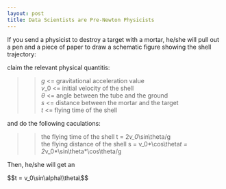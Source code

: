 ```yaml
---
layout: post
title: Data Scientists are Pre-Newton Physicists
---
```


If you send a physicist to destroy a target with a mortar, he/she will pull out a pen and a piece of paper to draw a schematic figure showing the shell trajectory:  

claim the relevant physical quantitis:  

>> *g* <= gravitational acceleration value  
>> *v*_0 <= initial velocity of the shell  
>> $\theta$ <= angle between the tube and the ground  
>> *s* <= distance between the mortar and the target  
>> *t* <= flying time of the shell  

and do the following caculations:
>>the flying time of the shell
>>t = 2*v_0*\sin\theta/g  
>>the flying distance of the shell
>>s = v_0*\cos\theta*t = 2*v_0*\sin\theta*\cos\theta/g  

Then, he/she will get an

$$t = v_0\sin\alpha\\theta\$$

